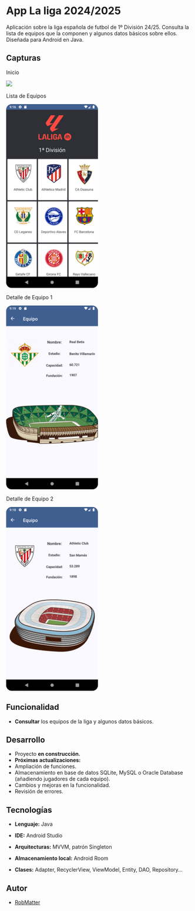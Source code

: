
# App La liga 2024/2025

Aplicación sobre la liga española de futbol de 1º División 24/25.
Consulta la lista de equipos que la componen y algunos datos básicos sobre ellos.
Diseñada para Android en Java.

## Capturas
Inicio

 <img src="app/src/main/capturas/Captura1.png"  width="250">

Lista de Equipos

 <img src="app/src/main/capturas/Captura2.png"  width="250">

Detalle de Equipo 1

 <img src="app/src/main/capturas/Captura5.png"  width="250">

Detalle de Equipo 2

 <img src="app/src/main/capturas/Captura4.png"  width="250">


## Funcionalidad

- **Consultar** los equipos de la liga y algunos datos básicos.


## Desarrollo

- Proyecto **en construcción.**
- **Próximas actualizaciones:** 
- Ampliación de funciones.
- Almacenamiento en base de datos SQLite, MySQL o Oracle Database (añadiendo jugadores de cada equipo). 
- Cambios y mejoras en la funcionalidad. 
- Revisión de errores.

## Tecnologías

- **Lenguaje:** Java

- **IDE:** Android Studio

- **Arquitecturas:** MVVM,  patrón Singleton

- **Almacenamiento local:** Android Room

- **Clases:**  Adapter, RecyclerView, ViewModel, Entity, DAO, Repository...


## Autor

- [RobMatter](https:/https://github.com/RobMatter/)

